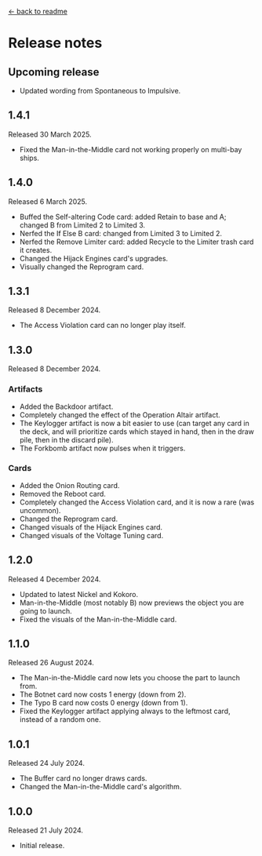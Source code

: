 [← back to readme](README.md)

# Release notes

## Upcoming release

* Updated wording from Spontaneous to Impulsive.

## 1.4.1
Released 30 March 2025.

* Fixed the Man-in-the-Middle card not working properly on multi-bay ships.

## 1.4.0
Released 6 March 2025.

* Buffed the Self-altering Code card: added Retain to base and A; changed B from Limited 2 to Limited 3.
* Nerfed the If Else B card: changed from Limited 3 to Limited 2.
* Nerfed the Remove Limiter card: added Recycle to the Limiter trash card it creates.
* Changed the Hijack Engines card's upgrades.
* Visually changed the Reprogram card.

## 1.3.1
Released 8 December 2024.

* The Access Violation card can no longer play itself.

## 1.3.0
Released 8 December 2024.

### Artifacts
* Added the Backdoor artifact.
* Completely changed the effect of the Operation Altair artifact.
* The Keylogger artifact is now a bit easier to use (can target any card in the deck, and will prioritize cards which stayed in hand, then in the draw pile, then in the discard pile).
* The Forkbomb artifact now pulses when it triggers.

### Cards
* Added the Onion Routing card.
* Removed the Reboot card.
* Completely changed the Access Violation card, and it is now a rare (was uncommon).
* Changed the Reprogram card.
* Changed visuals of the Hijack Engines card.
* Changed visuals of the Voltage Tuning card.

## 1.2.0
Released 4 December 2024.

* Updated to latest Nickel and Kokoro.
* Man-in-the-Middle (most notably B) now previews the object you are going to launch.
* Fixed the visuals of the Man-in-the-Middle card.

## 1.1.0
Released 26 August 2024.

* The Man-in-the-Middle card now lets you choose the part to launch from.
* The Botnet card now costs 1 energy (down from 2).
* The Typo B card now costs 0 energy (down from 1).
* Fixed the Keylogger artifact applying always to the leftmost card, instead of a random one.

## 1.0.1
Released 24 July 2024.

* The Buffer card no longer draws cards.
* Changed the Man-in-the-Middle card's algorithm.

## 1.0.0
Released 21 July 2024.

* Initial release.